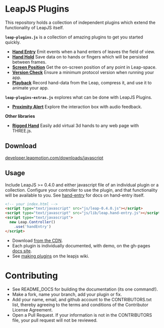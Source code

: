 LeapJS Plugins
==============

This repository holds a collection of independent plugins which extend the functionality of LeapJS itself.

**`leap-plugins.js`** is a collection of amazing plugins to get you started quickly.

 - **[Hand Entry](http://leapmotion.github.io/leapjs-plugins/docs/#hand-entry)** Emit events when a hand enters of leaves the field of view.
 - **[Hand Hold](http://leapmotion.github.io/leapjs-plugins/docs/#hand-hold)** Save data on to hands or fingers which will be persisted between frames.
 - **[Screen Position](http://leapmotion.github.io/leapjs-plugins/docs/#screen-position)** Get the on-screen position of any point in Leap-space.
 - **[Version Check](http://leapmotion.github.io/leapjs-plugins/docs/#version-check)** Ensure a minimum protocol version when running your app.
 - **[Playback](http://leapmotion.github.io/leapjs-plugins/docs/#playback)** Record hand-data from the Leap, compress it, and use it to animate your app.

**`leap-plugins-extras.js`** explores what can be done with LeapJS Plugins.

 - **[Proximity Alert](http://labs.leapmotion.com/proximity-alert-building-audio-feedback-with-a-new-leapjs-plugin/)** Explore the interaction box with audio feedback.
 
**Other libraries** 
 - **[Rigged Hand](https://github.com/leapmotion/leapjs-rigged-hand)** Easily add virtual 3d hands to any web page with THREE.js.

## Download

[developer.leapmotion.com/downloads/javascript](https://developer.leapmotion.com/downloads/javascript)

## Usage

Include LeapJS >= 0.4.0 and either javascript file of an individual plugin or a collection.
Configure your controller to use the plugin, and that functionality will be available to you.
See [hand-entry](http://leapmotion.github.io/leapjs-plugins/docs/index.html#hand-entry) for docs on hand-entry itself.

```html
<!-- your index.html -->
<script type="text/javascript" src="js/leap-0.4.0.js"></script>
<script type="text/javascript" src="js/lib/leap.hand-entry.js"></script>
<script type="text/javascript">
  new Leap.Controller()
    .use('handEntry')
</script>
```

 - Download [from the CDN](http://developer.leapmotion.com/leapjs/plugins).
 - Each plugin is individually documented, with demo, on the gh-pages [docs site](http://leapmotion.github.io/leapjs-plugins/docs/).
 - See [making plugins](http://github.com/leapmotion/leapjs/wiki/plugins) on the leapjs wiki.



Contributing
===============

 - See README_DOCS for building the documentation (its one command!).
 - Make a fork, name your branch, add your plugin or fix.
 - Add your name, email, and github account to the CONTRIBUTORS.txt list, thereby agreeing to the terms and conditions of the Contributor License Agreement.
 - Open a Pull Request. If your information is not in the CONTRIBUTORS file, your pull request will not be reviewed.
